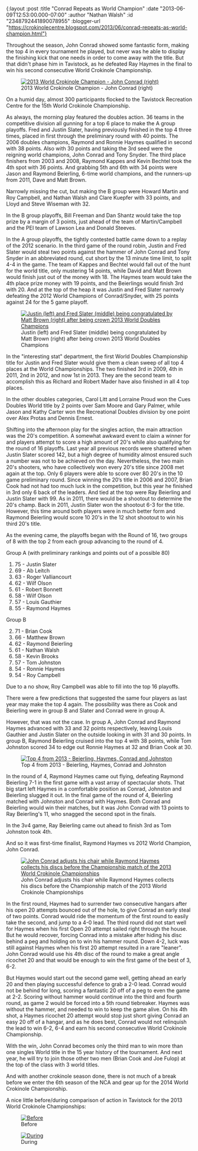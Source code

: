 {:layout :post
 :title "Conrad Repeats as World Champion"
 :date "2013-06-09T12:53:00.000-07:00"
 :author "Nathan Walsh"
 :id "2348792441890078955"
 :blogger-url "https://crokinolecentre.blogspot.com/2013/06/conrad-repeats-as-world-champion.html"}

Throughout the season, John Conrad showed some fantastic form, making the top 4 in every tournament he played, but never was he able to display the finishing kick that one needs in order to come away with the title. But that didn't phase him in Tavistock, as he defeated Ray Haymes in the final to win his second consecutive World Crokinole Championship.

<figure>
	<a href="/images/2013-06-09-conrad-repeats-as-world-champion/photo-5.jpg"><img src="/images/2013-06-09-conrad-repeats-as-world-champion/photo-5.jpg" alt="2013 World Crokinole Champion - John Conrad (right)" /></a>
	<figcaption>2013 World Crokinole Champion - John Conrad (right)</figcaption>
</figure>

On a humid day, almost 300 participants flocked to the Tavistock Recreation Centre for the 15th World Crokinole Championship.

As always, the morning play featured the doubles action. 36 teams in the competitive division all gunning for a top 6 place to make the A group playoffs. Fred and Justin Slater, having previously finished in the top 4 three times, placed in first through the preliminary round with 40 points. The 2006 doubles champions, Raymond and Ronnie Haymes qualified in second with 38 points. Also with 30 points and taking the 3rd seed were the reigning world champions, John Conrad and Tony Snyder. The third place finishers from 2003 and 2008, Raymond Kappes and Kevin Bechtel took the 4th spot with 36 points. And grabbing 5th and 6th with 34 points were Jason and Raymond Beierling, 6-time world champions, and the runners-up from 2011, Dave and Matt Brown.

Narrowly missing the cut, but making the B group were Howard Martin and Roy Campbell, and Nathan Walsh and Clare Kuepfer with 33 points, and Lloyd and Steve Wiseman with 32.

In the B group playoffs, Bill Freeman and Dan Shantz would take the top prize by a margin of 3 points, just ahead of the team of Martin/Campbell and the PEI team of Lawson Lea and Donald Steeves.

In the A group playoffs, the tightly contested battle came down to a replay of the 2012 scenario. In the third game of the round robin, Justin and Fred Slater would steal two points against the hammer of John Conrad and Tony Snyder in an abbreviated round, cut short by the 13 minute time limit, to split 4-4 in the game. The team of Kappes and Bechtel would fall out of the hunt for the world title, only mustering 14 points, while David and Matt Brown would finish just out of the money with 18. The Haymes team would take the 4th place prize money with 19 points, and the Beierlings would finish 3rd with 20. And at the top of the heap it was Justin and Fred Slater narrowly defeating the 2012 World Champions of Conrad/Snyder, with 25 points against 24 for the 5 game playoff.

<figure>
	<a href="/images/2013-06-09-conrad-repeats-as-world-champion/photo-4.jpg"><img src="/images/2013-06-09-conrad-repeats-as-world-champion/photo-4.jpg" alt="Justin (left) and Fred Slater (middle) being congratulated by Matt Brown (right) after being crown 2013 World Doubles Champions" /></a>
	<figcaption>Justin (left) and Fred Slater (middle) being congratulated by Matt Brown (right) after being crown 2013 World Doubles Champions</figcaption>
</figure>

In the "interesting stat" department, the first World Doubles Championship title for Justin and Fred Slater would give them a clean sweep of all top 4 places at the World Championships. The two finished 3rd in 2009, 4th in 2011, 2nd in 2012, and now 1st in 2013. They are the second team to accomplish this as Richard and Robert Mader have also finished in all 4 top places.

In the other doubles categories, Carol Litt and Lorraine Proud won the Cues Doubles World title by 2 points over Sam Moore and Gary Palmer, while Jason and Kathy Carter won the Recreational Doubles division by one point over Alex Protas and Dennis Ernest.

Shifting into the afternoon play for the singles action, the main attraction was the 20's competition. A somewhat awkward event to claim a winner for and players attempt to score a high amount of 20's while also qualifying for the round of 16 playoffs. Last year all previous records were shattered when Justin Slater scored 142, but a high degree of humidity almost ensured such a number was not to be achieved on the day. Nevertheless, the two main 20's shooters, who have collectively won every 20's title since 2008 met again at the top. Only 6 players were able to score over 80 20's in the 10 game preliminary round. Since winning the 20‘s title in 2006 and 2007, Brian Cook had not had too much luck in the competition, but this year he finished in 3rd only 6 back of the leaders. And tied at the top were Ray Beierling and Justin Slater with 99. As in 2011, there would be a shootout to determine the 20's champ. Back in 2011, Justin Slater won the shootout 6-3 for the title. However, this time around both players were in much better form and Raymond Beierling would score 10 20's in the 12 shot shootout to win his third 20's title.

As the evening came, the playoffs began with the Round of 16, two groups of 8 with the top 2 from each group advancing to the round of 4.

Group A (with preliminary rankings and points out of a possible 80)

1. 75 - Justin Slater
3. 69 - Ab Leitch
5. 63 - Roger Valliancourt
7. 62 - Wilf Olson
9. 61 - Robert Bonnett
11. 58 - Wilf Olson
13. 57 - Louis Gauthier
15. 55 - Raymond Haymes

Group B

2. 71 - Brian Cook
4. 66 - Matthew Brown
6. 62 - Raymond Beierling
8. 61 - Nathan Walsh
12. 58 - Kevin Brooks
14. 57 - Tom Johnston
16. 54 - Ronnie Haymes
17. 54 - Roy Campbell

Due to a no show, Roy Campbell was able to fill into the top 16 playoffs.

There were a few predictions that suggested the same four players as last year may make the top 4 again. The possibility was there as Cook and Beierling were in group B and Slater and Conrad were in group A.

However, that was not the case. In group A, John Conrad and Raymond Haymes advanced with 33 and 32 points respectively, leaving Louis Gauthier and Justin Slater on the outside looking in with 31 and 30 points. In group B, Raymond Beierling cruised into the top 4 with 38 points, while Tom Johnston scored 34 to edge out Ronnie Haymes at 32 and Brian Cook at 30.

<figure>
	<a href="/images/2013-06-09-conrad-repeats-as-world-champion/photo1.jpg"><img src="/images/2013-06-09-conrad-repeats-as-world-champion/photo1.jpg" alt="Top 4 from 2013 - Beierling, Haymes, Conrad and Johnston" /></a>
	<figcaption>Top 4 from 2013 - Beierling, Haymes, Conrad and Johnston</figcaption>
</figure>

In the round of 4, Raymond Haymes came out flying, defeating Raymond Beierling 7-1 in the first game with a vast array of spectacular shots. That big start left Haymes in a comfortable position as Conrad, Johnston and Beierling slugged it out. In the final game of the round of 4, Beierling matched with Johnston and Conrad with Haymes. Both Conrad and Beierling would win their matches, but it was John Conrad with 13 points to Ray Beierling's 11, who snagged the second spot in the finals.

In the 3v4 game, Ray Beierling came out ahead to finish 3rd as Tom Johnston took 4th.

And so it was first-time finalist, Raymond Haymes vs 2012 World Champion, John Conrad. 

<figure>
	<a href="/images/2013-06-09-conrad-repeats-as-world-champion/photo-1.jpg"><img src="/images/2013-06-09-conrad-repeats-as-world-champion/photo-1.jpg" alt="John Conrad adjusts his chair while Raymond Haymes collects his discs before the Championship match of the 2013 World Crokinole Championships" /></a>
	<figcaption>John Conrad adjusts his chair while Raymond Haymes collects his discs before the Championship match of the 2013 World Crokinole Championships</figcaption>
</figure>

In the first round, Haymes had to surrender two consecutive hangars after his open 20 attempts bounced out of the hole, to give Conrad an early steal of two points. Conrad would ride the momentum of the first round to easily take the second, and jump to a 4-0 lead. The third round did not start well for Haymes when his first Open 20 attempt sailed right through the house. But he would recover, forcing Conrad into a mistake after hiding his disc behind a peg and holding on to win his hammer round. Down 4-2, luck was still against Haymes when his first 20 attempt resulted in a rare "leaner". John Conrad would use his 4th disc of the round to make a great angle ricochet 20 and that would be enough to win the first game of the best of 3, 6-2.

But Haymes would start out the second game well, getting ahead an early 20 and then playing successful defence to grab a 2-0 lead. Conrad would not be behind for long, scoring a fantastic 20 off of a peg to even the game at 2-2. Scoring without hammer would continue into the third and fourth round, as game 2 would be forced into a 5th round tiebreaker. Haymes was without the hammer, and needed to win to keep the game alive. On his 4th shot, a Haymes ricochet 20 attempt would stop just short giving Conrad an easy 20 off of a hangar, and as he does best, Conrad would not relinquish the lead to win 6-2, 6-4 and earn his second consecutive World Crokinole Championship.

With the win, John Conrad becomes only the third man to win more than one singles World title in the 15 year history of the tournament. And next year, he will try to join those other two men (Brian Cook and Joe Fulop) at the top of the class with 3 world titles.

And with another crokinole season done, there is not much of a break before we enter the 6th season of the NCA and gear up for the 2014 World Crokinole Championship.

A nice little before/during comparison of action in Tavistock for the 2013 World Crokinole Championships:

<figure>
	<a href="/images/2013-06-09-conrad-repeats-as-world-champion/photo-3.jpg"><img src="/images/2013-06-09-conrad-repeats-as-world-champion/photo-3.jpg" alt="Before" /></a>
	<figcaption>Before</figcaption>
</figure>

<figure>
	<a href="/images/2013-06-09-conrad-repeats-as-world-champion/photo-2.jpg"><img src="/images/2013-06-09-conrad-repeats-as-world-champion/photo-2.jpg" alt="During" /></a>
	<figcaption>During</figcaption>
</figure>
